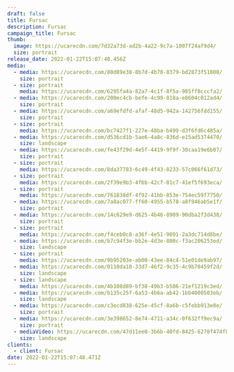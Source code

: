 ```yaml
---
draft: false
title: Fursac
description: Fursac
campaign_title: Fursac
thumb:
  image: https://ucarecdn.com/7d32a73d-ad2b-4a22-9c7a-1007f24af9d4/
  size: portrait
release_date: 2022-01-22T15:07:48.456Z
media:
  - media: https://ucarecdn.com/80d89e38-8b7d-4b78-8379-bd2873f51000/
    size: portrait
  - size: portrait
    media: https://ucarecdn.com/6295fa4a-82a7-4c1f-8f5a-985ff8cccfa2/
  - media: https://ucarecdn.com/200ec4cb-befe-4c99-818a-e8604c012ad4/
    size: portrait
  - media: https://ucarecdn.com/a69efdfd-afaf-48d5-942a-142756fdd155/
    size: portrait
  - size: portrait
    media: https://ucarecdn.com/bc7427f1-227e-48ba-b499-d3f6fd6c485a/
  - media: https://ucarecdn.com/d536cd1b-5ae6-4a8c-836d-e15ad5374470/
    size: landscape
  - media: https://ucarecdn.com/fe43f29d-4e5f-4419-9f9f-30caa19e6b07/
    size: portrait
  - size: portrait
    media: https://ucarecdn.com/8da37783-6c49-4f43-8233-57c066f61d73/
  - size: portrait
    media: https://ucarecdn.com/2f39e9b3-4f6b-42cf-81c7-41ef5f693eca/
  - size: portrait
    media: https://ucarecdn.com/761838df-4f92-41bb-853e-754ec59f7750/
  - media: https://ucarecdn.com/7a8ac077-ff60-4955-b578-a8f946ab5e1f/
    size: portrait
  - media: https://ucarecdn.com/14c629e9-d625-4b46-8909-90dba2f3d438/
    size: portrait
  - size: portrait
    media: https://ucarecdn.com/f4ceb0c8-a36f-4e51-9091-2a3dc714d8be/
  - media: https://ucarecdn.com/b7c94f3e-bb2e-4d3e-800c-f3ac206253ed/
    size: landscape
  - size: portrait
    media: https://ucarecdn.com/9b95203e-ab00-43ee-84c4-51e01de9ab97/
  - media: https://ucarecdn.com/0110da18-33d7-46f2-9c35-4c9b70459f2d/
    size: landscape
  - size: landscape
    media: https://ucarecdn.com/4b108d89-bf38-49b3-b586-21ef1219c3ed/
  - media: https://ucarecdn.com/b135c25f-6a53-4b6a-ab42-1bb4000503eb/
    size: landscape
  - media: https://ucarecdn.com/c3ecd838-625e-45cf-8a6b-c5febb913e0e/
    size: portrait
  - media: https://ucarecdn.com/3e398652-8e74-4711-a34c-0f632ff9ec9a/
    size: portrait
  - mediaVideo: https://ucarecdn.com/47d11ee0-3b6b-40fd-8425-6278f474f825/
    size: landscape
clients:
  - client: Fursac
date: 2022-01-22T15:07:48.471Z
---
```

